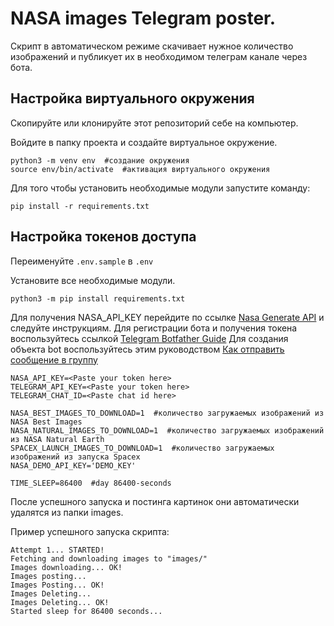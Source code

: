 # NASA images Telegram poster.

Скрипт в автоматическом режиме скачивает нужное количество изображений и публикует их
в необходимом телеграм канале через бота. 

## Настройка виртуального окружения
Скопируйте или клонируйте этот репозиторий себе на компьютер.

Войдите в папку проекта и создайте виртуальное окружение.

```shell
python3 -m venv env  #создание окружения
source env/bin/activate  #активация виртуального окружения
```

Для того чтобы установить необходимые модули запустите команду:

```shell
pip install -r requirements.txt
```

## Настройка токенов доступа

Переименуйте `.env.sample` в `.env`

Установите все необходимые модули.

```shell
python3 -m pip install requirements.txt
```

Для получения NASA_API_KEY перейдите по ссылке [Nasa Generate API](https://api.nasa.gov/) и следуйте инструкциям.
Для регистрации бота и получения токена воспользуйтесь ссылкой [Telegram Botfather Guide](https://sendpulse.com/knowledge-base/chatbot/create-telegram-chatbot)
Для создания объекта bot воспользуйтесь этим руководством [Как отправить сообщение в группу](https://github.com/python-telegram-bot/python-telegram-bot/wiki/Introduction-to-the-API)

```venv
NASA_API_KEY=<Paste your token here>
TELEGRAM_API_KEY=<Paste your token here>
TELEGRAM_CHAT_ID=<Paste chat id here>

NASA_BEST_IMAGES_TO_DOWNLOAD=1  #количество загружаемых изображений из NASA Best Images
NASA_NATURAL_IMAGES_TO_DOWNLOAD=1  #количество загружаемых изображений из NASA Natural Earth
SPACEX_LAUNCH_IMAGES_TO_DOWNLOAD=1  #количество загружаемых изображений из запуска Spacex
NASA_DEMO_API_KEY='DEMO_KEY'

TIME_SLEEP=86400  #day 86400-seconds
```

После успешного запуска и постинга картинок они автоматически удалятся из папки images.

Пример успешного запуска скрипта:

```text
Attempt 1... STARTED!
Fetching and downloading images to "images/"
Images downloading... OK!
Images posting...
Images Posting... OK!
Images Deleting...
Images Deleting... OK!
Started sleep for 86400 seconds...
```
